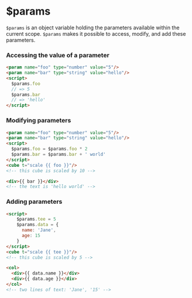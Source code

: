 # $params

`$params` is an object variable holding the parameters available within the
current scope. `$params` makes it possible to access, modify, and add
these parameters.

### Accessing the value of a parameter

```html
<param name="foo" type="number" value="5"/>
<param name="bar" type="string" value="hello"/>
<script>
  $params.foo
  // => 5
  $params.bar
  // => 'hello'
</script>
```

### Modifying parameters

```html
<param name="foo" type="number" value="5"/>
<param name="bar" type="string" value="hello"/>
<script>
  $params.foo = $params.foo * 2
  $params.bar = $params.bar + ' world'
</script>
<cube t="scale {{ foo }}"/>
<!-- this cube is scaled by 10 -->

<div>{{ bar }}</div>
<!-- the text is 'hello world' -->
```
### Adding parameters

```html
<script>
    $params.tee = 5
    $params.data = {
      name: 'Jane',
      age: 15
    }
</script>
<cube t="scale {{ tee }}"/>
<!-- this cube is scaled by 5 -->

<col>
  <div>{{ data.name }}</div>
  <div>{{ data.age }}</div>
</col>
<!-- two lines of text: 'Jane', '15' -->
```
